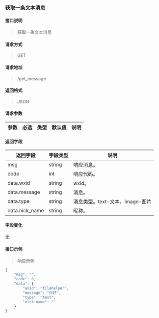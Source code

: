 ### 获取一条文本消息

#### 接口说明

> 获取一条文本消息

#### 请求方式

> GET

#### 请求地址

> /get_message

#### 返回格式

> JSON

#### 请求参数

| 参数 | 必选 | 类型   | 默认值 | 说明                                    |
|------|------|--------|--------|-----------------------------------------|

#### 返回字段

| 返回字段           | 字段类型   | 说明                    |
|----------------|--------|-----------------------|
| msg            | string | 响应消息。                 |
| code           | int    | 响应代码。                 |
| data.wxid      | string | wxid。                 |
| data.message   | string | 消息。                   |
| data.type      | string | 消息类型。text-文本，image-图片 |
| data.nick_name | string | 昵称。                   |

#### 字段变化

无

#### 接口示例

> 响应示例

```javascript
{
	"msg": "",
	"code": 0,
	"data": {
		"wxid": "filehelper",
		"message": "你好",
		"type": "text",
		"nick_name": ""
	}
}
```
